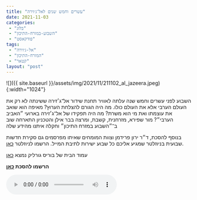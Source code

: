 ```yaml
---
title: "עשרים וחמש שנים לאל־ג׳זירה"
date: 2021-11-03
categories: 
 - "בלוג"
 - "השבוע-במזרח-התיכון"
 - "פודקאסט"
tags: 
 - "אל-ג׳זירה"
 - "המזרח-התיכון"
 - "קטאר"
layout: "post"
---
```


![]({{ site.baseurl }}/assets/img/2021/11/211102_al_jazeera.jpeg){:width="1024"}

השבוע לפני עשרים וחמש שנה עלתה לאוויר תחנת שידור אל־ג׳זירה ששינתה לא רק את העולם הערבי אלא את העולם כולו. מה היה הגורם להצלחת הערוץ? מאיפה הוא שואב את עוצמתו ואת מי הוא משרת? מה היה תפקידו של אל־ג׳זירה בארועי ״האביב הערבי״? מור שפירא, מזרחנית, קשבת, ומרצה  בבר אילן והטכניון התארחה שוב ב־״השבוע במזרח התיכון״ וחקלה איתנו מהידע שלה

בנוסף להסכת, ד״ר ירון פרידמן וצוות המומחים שאיתו מפרסמים גם סקירת חדשות שבועית בניוזלטר שמגיע אליכם כל שבוע ישירות לתיבת המייל. הרשמו לניוזלטר [כאן](https://haifa.us7.list-manage.com/subscribe?u=11fe1442157d219f56c36d2a9&id=e0b5399e69).

עמוד הבית של בוריס גורליק נמצא [כאן](http://he.gorelik.net/about)

**הרשמו להסכת [כאן](https://anchor.fm/hashavua)**

<audio controls src="https://d3ctxlq1ktw2nl.cloudfront.net/staging/2021-10-3/228548377-44100-2-96aad069c08ef.m4a" class=" wp-block-audio"></audio>
